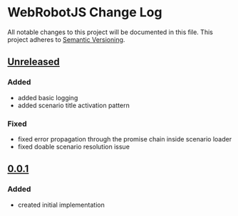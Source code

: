# WebRobotJS Change Log
All notable changes to this project will be documented in this file.
This project adheres to [Semantic Versioning](http://semver.org/).

## [Unreleased]
### Added
- added basic logging
- added scenario title activation pattern

### Fixed
- fixed error propagation through the promise chain inside scenario loader
- fixed doable scenario resolution issue

## [0.0.1]
### Added
- created initial implementation

[Unreleased]: https://github.com/automate-website/webrobotjs/compare/0.0.1...HEAD
[0.0.1]: https://github.com/automate-website/webrobotjs/compare/0.0.0...0.0.1
